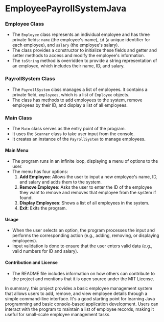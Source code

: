 # EmployeePayrollSystemJava
### Employee Class
- The `Employee` class represents an individual employee and has three private fields: `name` (the employee's name), `id` (a unique identifier for each employee), and `salary` (the employee's salary).
- The class provides a constructor to initialize these fields and getter and setter methods to access and modify the employee's information.
- The `toString` method is overridden to provide a string representation of an employee, which includes their name, ID, and salary.

### PayrollSystem Class
- The `PayrollSystem` class manages a list of employees. It contains a private field, `employees`, which is a list of `Employee` objects.
- The class has methods to add employees to the system, remove employees by their ID, and display a list of all employees.

### Main Class
- The `Main` class serves as the entry point of the program.
- It uses the `Scanner` class to take user input from the console.
- It creates an instance of the `PayrollSystem` to manage employees.

#### Main Menu
- The program runs in an infinite loop, displaying a menu of options to the user.
- The menu has four options:
  1. **Add Employee**: Allows the user to input a new employee's name, ID, and salary and adds them to the system.
  2. **Remove Employee**: Asks the user to enter the ID of the employee they want to remove and removes that employee from the system if found.
  3. **Display Employees**: Shows a list of all employees in the system.
  4. **Exit**: Exits the program.

#### Usage
- When the user selects an option, the program processes the input and performs the corresponding action (e.g., adding, removing, or displaying employees).
- Input validation is done to ensure that the user enters valid data (e.g., valid numbers for ID and salary).

#### Contribution and License
- The README file includes information on how others can contribute to the project and mentions that it is open source under the MIT License.

In summary, this project provides a basic employee management system that allows users to add, remove, and view employee details through a simple command-line interface. It's a good starting point for learning Java programming and basic console-based application development. Users can interact with the program to maintain a list of employee records, making it useful for small-scale employee management tasks.
